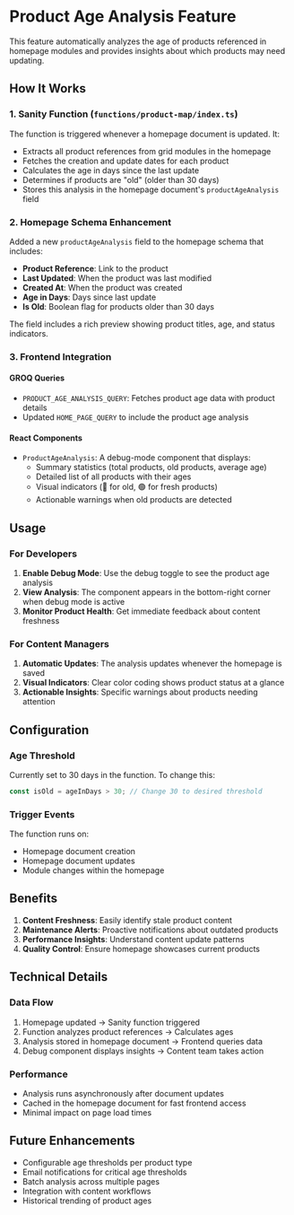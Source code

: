 # Product Age Analysis Feature

This feature automatically analyzes the age of products referenced in homepage modules and provides insights about which products may need updating.

## How It Works

### 1. Sanity Function (`functions/product-map/index.ts`)

The function is triggered whenever a homepage document is updated. It:

- Extracts all product references from grid modules in the homepage
- Fetches the creation and update dates for each product
- Calculates the age in days since the last update
- Determines if products are "old" (older than 30 days)
- Stores this analysis in the homepage document's `productAgeAnalysis` field

### 2. Homepage Schema Enhancement

Added a new `productAgeAnalysis` field to the homepage schema that includes:

- **Product Reference**: Link to the product
- **Last Updated**: When the product was last modified
- **Created At**: When the product was created
- **Age in Days**: Days since last update
- **Is Old**: Boolean flag for products older than 30 days

The field includes a rich preview showing product titles, age, and status indicators.

### 3. Frontend Integration

#### GROQ Queries
- `PRODUCT_AGE_ANALYSIS_QUERY`: Fetches product age data with product details
- Updated `HOME_PAGE_QUERY` to include the product age analysis

#### React Components
- `ProductAgeAnalysis`: A debug-mode component that displays:
  - Summary statistics (total products, old products, average age)
  - Detailed list of all products with their ages
  - Visual indicators (🔴 for old, 🟢 for fresh products)
  - Actionable warnings when old products are detected

## Usage

### For Developers

1. **Enable Debug Mode**: Use the debug toggle to see the product age analysis
2. **View Analysis**: The component appears in the bottom-right corner when debug mode is active
3. **Monitor Product Health**: Get immediate feedback about content freshness

### For Content Managers

1. **Automatic Updates**: The analysis updates whenever the homepage is saved
2. **Visual Indicators**: Clear color coding shows product status at a glance
3. **Actionable Insights**: Specific warnings about products needing attention

## Configuration

### Age Threshold
Currently set to 30 days in the function. To change this:

```typescript
const isOld = ageInDays > 30; // Change 30 to desired threshold
```

### Trigger Events
The function runs on:
- Homepage document creation
- Homepage document updates
- Module changes within the homepage

## Benefits

1. **Content Freshness**: Easily identify stale product content
2. **Maintenance Alerts**: Proactive notifications about outdated products
3. **Performance Insights**: Understand content update patterns
4. **Quality Control**: Ensure homepage showcases current products

## Technical Details

### Data Flow
1. Homepage updated → Sanity function triggered
2. Function analyzes product references → Calculates ages
3. Analysis stored in homepage document → Frontend queries data
4. Debug component displays insights → Content team takes action

### Performance
- Analysis runs asynchronously after document updates
- Cached in the homepage document for fast frontend access
- Minimal impact on page load times

## Future Enhancements

- Configurable age thresholds per product type
- Email notifications for critical age thresholds
- Batch analysis across multiple pages
- Integration with content workflows
- Historical trending of product ages
